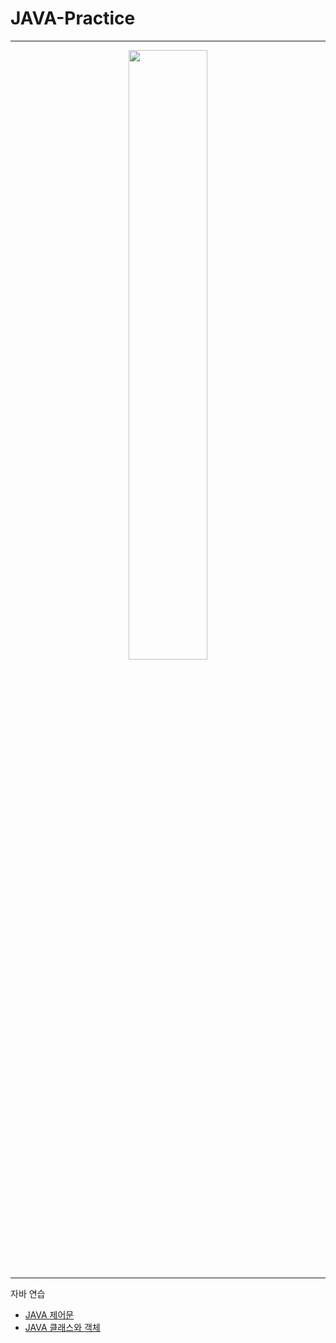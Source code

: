 # JAVA-Practice
***

<p align = "center"><img src = "https://encrypted-tbn0.gstatic.com/images?q=tbn:ANd9GcTFTyg1ypb3TiEM39HrFp7vkB-lxSNvXbjl5Q&usqp=CAU" width="50%" height="50%"></p>

***
  
자바 연습
* [JAVA 제어문](https://github.com/YH-LEE21/JAVA-Practice/tree/main/Practice/src/%EC%A0%9C%EC%96%B4%EB%AC%B8)
* [JAVA 클래스와 객체](https://github.com/YH-LEE21/JAVA-Practice/tree/main/Practice/src/%ED%81%B4%EB%9E%98%EC%8A%A4%EC%99%80%20%EA%B0%9D%EC%B2%B4)
